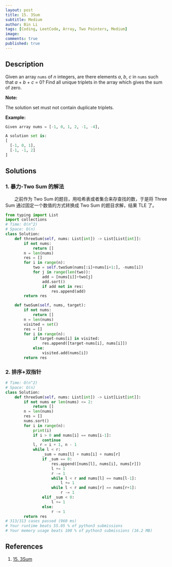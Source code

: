 ```yaml
---
layout: post
title: 15. 3Sum
subtitle: Medium
author: Bin Li
tags: [Coding, LeetCode, Array, Two Pointers, Medium]
image: 
comments: true
published: true
---
```


## Description

Given an array `nums` of *n* integers, are there elements *a*, *b*, *c* in `nums` such that *a* + *b* + *c* = 0? Find all unique triplets in the array which gives the sum of zero.

**Note:**

The solution set must not contain duplicate triplets.

**Example:**

```python
Given array nums = [-1, 0, 1, 2, -1, -4],

A solution set is:
[
  [-1, 0, 1],
  [-1, -1, 2]
]
```

## Solutions
### 1. 暴力-Two Sum 的解法
　　之前作为 Two Sum 的题目，用哈希表或者集合来存查找的数，于是将 Three Sum 通过固定一个数值的方式转换成 Two Sum 的题目求解，结果 TLE 了。


```python
from typing import List
import collections
# Time: O(n^2)
# Space: O(n)
class Solution:
    def threeSum(self, nums: List[int]) -> List[List[int]]:
        if not nums:
            return []
        n = len(nums)
        res = []
        for i in range(n):
            two = self.twoSum(nums[:i]+nums[i+1:], -nums[i])
            for j in range(len(two)):
                add = [nums[i]]+two[j]
                add.sort()
                if add not in res:
                    res.append(add)
        return res

    def twoSum(self, nums, target):
        if not nums:
            return []
        n = len(nums)
        visited = set()
        res = []
        for i in range(n):
            if target-nums[i] in visited:
                res.append([target-nums[i], nums[i]])
            else:
                visited.add(nums[i])
        return res
```

### 2. 排序+双指针

```python
# Time: O(n^2)
# Space: O(n)
class Solution:
    def threeSum(self, nums: List[int]) -> List[List[int]]:
        if not nums or len(nums) <= 2:
            return []
        n = len(nums)
        res = []
        nums.sort()
        for i in range(n):
            print(i)
            if i > 0 and nums[i] == nums[i-1]:
                continue
            l, r = i + 1, n - 1
            while l < r:
                _sum = nums[l] + nums[i] + nums[r]
                if _sum == 0:
                    res.append([nums[l], nums[i], nums[r]])
                    l += 1
                    r -= 1
                    while l < r and nums[l] == nums[l-1]:
                        l += 1
                    while l < r and nums[r] == nums[r+1]:
                        r -= 1
                elif _sum < 0:
                    l += 1
                else:
                    r -= 1
        return res
# 313/313 cases passed (960 ms)
# Your runtime beats 55.05 % of python3 submissions
# Your memory usage beats 100 % of python3 submissions (16.2 MB)
```
## References
1. [15. 3Sum](https://leetcode.com/problems/3sum/)